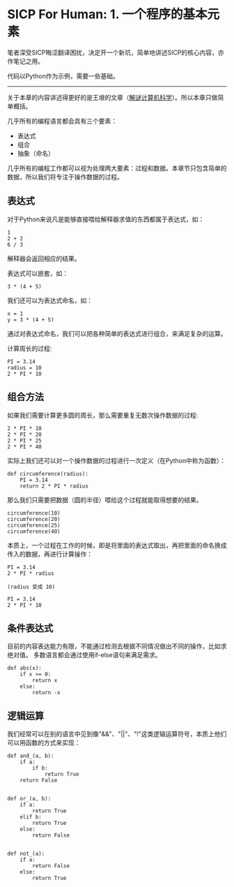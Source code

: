 # SICP For Human: 1. 一个程序的基本元素

笔者深受SICP晦涩翻译困扰，决定开一个新坑，简单地讲述SICP的核心内容，亦作笔记之用。

代码以Python作为示例，需要一些基础。

---

关于本章的内容讲述得更好的是王垠的文章（[解谜计算机科学](http://www.yinwang.org/blog-cn/2018/04/13/computer-science)）。所以本章只做简单概括。

几乎所有的编程语言都会具有三个要素：
* 表达式
* 组合
* 抽象（命名）

几乎所有的编程工作都可以视为处理两大要素：过程和数据。本章节只包含简单的数据，所以我们将专注于操作数据的过程。

## 表达式

对于Python来说凡是能够直接喂给解释器求值的东西都属于表达式，如：
```
1
2 + 2
6 / 3
```
解释器会返回相应的结果。

表达式可以嵌套，如：
```
3 * (4 + 5)
```

我们还可以为表达式命名，如：
```
x = 1
y = 3 * (4 + 5)
```

通过对表达式命名，我们可以把各种简单的表达式进行组合，来满足复杂的运算。

计算周长的过程:
```
PI = 3.14
radius = 10
2 * PI * 10
```

## 组合方法

如果我们需要计算更多圆的周长，那么需要重复无数次操作数据的过程:
```
2 * PI * 10
2 * PI * 20
2 * PI * 25
2 * PI * 40
```

实际上我们还可以对一个操作数据的过程进行一次定义（在Python中称为函数）：
```
def circumference(radius):
    PI = 3.14
    return 2 * PI * radius
```

那么我们只需要把数据（圆的半径）喂给这个过程就能取得想要的结果。
```
circumference(10)
circumference(20)
circumference(25)
circumference(40)
```

本质上，一个过程在工作的时候，即是将里面的表达式取出，再把里面的命名换成传入的数据，再进行计算操作：
```
PI = 3.14
2 * PI * radius

(radius 变成 10)

PI = 3.14
2 * PI * 10
```

## 条件表达式
目前的内容表达能力有限，不能通过检测去根据不同情况做出不同的操作，比如求绝对值。
多数语言都会通过使用if-else语句来满足需求。
```
def abs(x):
    if x >= 0:
        return x
    else:
        return -x
```

## 逻辑运算

我们经常可以在别的语言中见到像"&&"、"||"、"!"这类逻辑运算符号，本质上他们可以用函数的方式来实现：
```
def and_(a, b):
    if a:
        if b:
            return True
    return False


def or_(a, b):
    if a:
        return True
    elif b:
        return True
    else:
        return False


def not_(a):
    if a:
        return False
    else:
        return True

```
